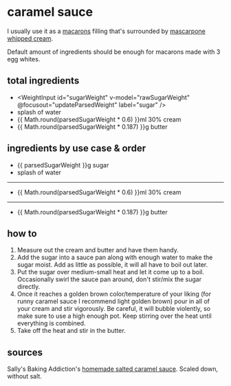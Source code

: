 <script setup lang="ts">
import { ref } from 'vue';

import WeightInput from '../components/WeightInput.vue';

const rawSugarWeight = ref(75);
const parsedSugarWeight = ref(75);

function updateParsedWeight() {
  parsedSugarWeight.value = rawSugarWeight.value;
}
</script>

# caramel sauce

I usually use it as a [macarons](base) filling that's surrounded by [mascarpone whipped cream](mascarpone-whipped-cream).

Default amount of ingredients should be enough for macarons made with 3 egg whites.

## total ingredients

- <WeightInput id="sugarWeight" v-model="rawSugarWeight" @focusout="updateParsedWeight" label="sugar" />
- splash of water
- {{ Math.round(parsedSugarWeight * 0.6) }}ml 30% cream
- {{ Math.round(parsedSugarWeight * 0.187) }}g butter

## ingredients by use case & order

- {{ parsedSugarWeight }}g sugar
- splash of water
---
- {{ Math.round(parsedSugarWeight * 0.6) }}ml 30% cream
---
- {{ Math.round(parsedSugarWeight * 0.187) }}g butter

## how to

1. Measure out the cream and butter and have them handy.
2. Add the sugar into a sauce pan along with enough water to make the sugar moist. Add as little as possible, it will all have to boil out later.
3. Put the sugar over medium-small heat and let it come up to a boil. Occasionally swirl the sauce pan around, don't stir/mix the sugar directly.
4. Once it reaches a golden brown color/temperature of your liking (for runny caramel sauce I recommend light golden brown) pour in all of your cream and stir vigorously. Be careful, it will bubble violently, so make sure to use a high enough pot. Keep stirring over the heat until everything is combined.
5. Take off the heat and stir in the butter.

## sources

Sally's Baking Addiction's [homemade salted caramel sauce](https://sallysbakingaddiction.com/homemade-salted-caramel-recipe/). Scaled down, without salt.
